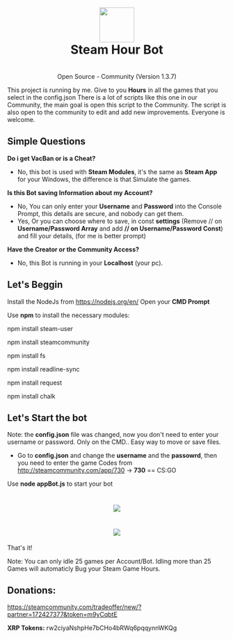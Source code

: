 <h1 align="center">
  <img  src="http://i.imgur.com/tq28TqF.png" height="80" width="80" />
  <br/>
  Steam Hour Bot
</h1>

<p align="center"><br>Open Source - Community (Version 1.3.7)</br>

This project is running by me. Give to you **Hours** in all the games that you select in the config.json
There is a lot of scripts like this one in our Community, the main goal is open this script to the Community. The script is also open to the community to edit and add new improvements. Everyone is welcome.
</p>

## Simple Questions

**Do i get VacBan or is a Cheat?**
- No, this bot is used with **Steam Modules**, it's the same as **Steam App** for your Windows, the difference is that Simulate the games.

**Is this Bot saving Information about my Account?**
- No, You can only enter your **Username** and **Password** into the Console Prompt, this details are secure, and nobody can get them.
- Yes, Or you can choose where to save, in const **settings** (Remove // on **Username/Password Array** and add **// on Username/Password Const**) and fill your details, (for me is better prompt)

**Have the Creator or the Community Access?**
- No, this Bot is running in your **Localhost** (your pc).



## Let's Beggin

Install the NodeJs from https://nodejs.org/en/
Open your **CMD Prompt**

Use **npm** to install the necessary  modules:

npm install steam-user

npm install steamcommunity

npm install fs

npm install readline-sync

npm install request

npm install chalk

## Let's Start the bot
Note: the **config.json** file was changed, now you don't need to enter your username or password. Only on the CMD.. Easy way to move or save files.

- Go to **config.json** and change the **username** and the **passowrd**, then you need to enter the game Codes from http://steamcommunity.com/app/730 -> **730** ==  CS:GO

Use **node appBot.js** to start your bot 
<h1 align="center">
  <img  src="http://i.imgur.com/5AZIs21.png" />
</h1>
<h1 align="center">
  <img  src="http://i.imgur.com/LrPyrcd.png" />
</h1>

That's it!

Note: You can only idle 25 games per Account/Bot. Idling more than 25 Games will automaticly Bug your Steam Game Hours.

## Donations: 
https://steamcommunity.com/tradeoffer/new/?partner=172427377&token=m9yCqbtE

**XRP Tokens:** rw2ciyaNshpHe7bCHo4bRWq6pqqynnWKQg
